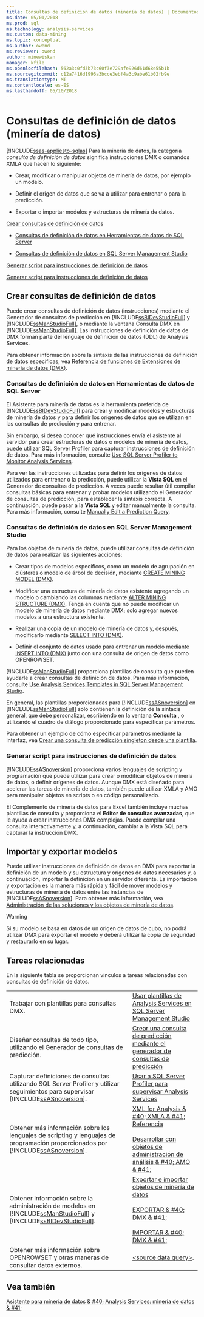 ```yaml
---
title: Consultas de definición de datos (minería de datos) | Documentos de Microsoft
ms.date: 05/01/2018
ms.prod: sql
ms.technology: analysis-services
ms.custom: data-mining
ms.topic: conceptual
ms.author: owend
ms.reviewer: owend
author: minewiskan
manager: kfile
ms.openlocfilehash: 562a3c0fd3b73c60f3e729afe926d61d68e55b1b
ms.sourcegitcommit: c12a7416d1996a3bcce3ebf4a3c9abe61b02fb9e
ms.translationtype: MT
ms.contentlocale: es-ES
ms.lasthandoff: 05/10/2018
---
```

# <a name="data-definition-queries-data-mining"></a>Consultas de definición de datos (minería de datos)
[!INCLUDE[ssas-appliesto-sqlas](../../includes/ssas-appliesto-sqlas.md)]
  Para la minería de datos, la categoría *consulta de definición de datos* significa instrucciones DMX o comandos XMLA que hacen lo siguiente:  
  
-   Crear, modificar o manipular objetos de minería de datos, por ejemplo un modelo.  
  
-   Definir el origen de datos que se va a utilizar para entrenar o para la predicción.  
  
-   Exportar o importar modelos y estructuras de minería de datos.  
  
 [Crear consultas de definición de datos](#bkmk_Create)  
  
-   [Consultas de definición de datos en Herramientas de datos de SQL Server](#bkmk_ssdt)  
  
-   [Consultas de definición de datos en SQL Server Management Studio](#bkmk_SSMS)  
  
 [Generar script para instrucciones de definición de datos](#bkmk_Scripts)  
  
 [Generar script para instrucciones de definición de datos](#bkmk_Export)  
  
##  <a name="bkmk_Create"></a> Crear consultas de definición de datos  
 Puede crear consultas de definición de datos (instrucciones) mediante el Generador de consultas de predicción en [!INCLUDE[ssBIDevStudioFull](../../includes/ssbidevstudiofull-md.md)] y [!INCLUDE[ssManStudioFull](../../includes/ssmanstudiofull-md.md)], o mediante la ventana Consulta DMX en [!INCLUDE[ssManStudioFull](../../includes/ssmanstudiofull-md.md)]. Las instrucciones de definición de datos de DMX forman parte del lenguaje de definición de datos (DDL) de Analysis Services.  
  
 Para obtener información sobre la sintaxis de las instrucciones de definición de datos específicas, vea [Referencia de funciones de Extensiones de minería de datos &#40;DMX&#41;](../../dmx/data-mining-extensions-dmx-reference.md).  
  
###  <a name="bkmk_ssdt"></a> Consultas de definición de datos en Herramientas de datos de SQL Server  
 El Asistente para minería de datos es la herramienta preferida de [!INCLUDE[ssBIDevStudioFull](../../includes/ssbidevstudiofull-md.md)] para crear y modificar modelos y estructuras de minería de datos y para definir los orígenes de datos que se utilizan en las consultas de predicción y para entrenar.  
  
 Sin embargo, si desea conocer qué instrucciones envía el asistente al servidor para crear estructuras de datos o modelos de minería de datos, puede utilizar SQL Server Profiler para capturar instrucciones de definición de datos. Para más información, consulte [Use SQL Server Profiler to Monitor Analysis Services](../../analysis-services/instances/use-sql-server-profiler-to-monitor-analysis-services.md).  
  
 Para ver las instrucciones utilizadas para definir los orígenes de datos utilizados para entrenar o la predicción, puede utilizar la **Vista SQL** en el Generador de consultas de predicción. A veces puede resultar útil compilar consultas básicas para entrenar y probar modelos utilizando el Generador de consultas de predicción, para establecer la sintaxis correcta. A continuación, puede pasar a la **Vista SQL** y editar manualmente la consulta. Para más información, consulte [Manually Edit a Prediction Query](../../analysis-services/data-mining/manually-edit-a-prediction-query.md).  
  
###  <a name="bkmk_SSMS"></a> Consultas de definición de datos en SQL Server Management Studio  
 Para los objetos de minería de datos, puede utilizar consultas de definición de datos para realizar las siguientes acciones:  
  
-   Crear tipos de modelos específicos, como un modelo de agrupación en clústeres o modelo de árbol de decisión, mediante [CREATE MINING MODEL &#40;DMX&#41;](../../dmx/create-mining-model-dmx.md).  
  
-   Modificar una estructura de minería de datos existente agregando un modelo o cambiando las columnas mediante [ALTER MINING STRUCTURE &#40;DMX&#41;](../../dmx/alter-mining-structure-dmx.md). Tenga en cuenta que no puede modificar un modelo de minería de datos mediante DMX; solo agregar nuevos modelos a una estructura existente.  
  
-   Realizar una copia de un modelo de minería de datos y, después, modificarlo mediante [SELECT INTO &#40;DMX&#41;](../../dmx/select-into-dmx.md).  
  
-   Definir el conjunto de datos usado para entrenar un modelo mediante [INSERT INTO &#40;DMX&#41;](../../dmx/insert-into-dmx.md) junto con una consulta de origen de datos como OPENROWSET.  
  
 [!INCLUDE[ssManStudioFull](../../includes/ssmanstudiofull-md.md)] proporciona plantillas de consulta que pueden ayudarle a crear consultas de definición de datos. Para más información, consulte [Use Analysis Services Templates in SQL Server Management Studio](../../analysis-services/instances/use-analysis-services-templates-in-sql-server-management-studio.md).  
  
 En general, las plantillas proporcionadas para [!INCLUDE[ssASnoversion](../../includes/ssasnoversion-md.md)] en [!INCLUDE[ssManStudioFull](../../includes/ssmanstudiofull-md.md)] solo contienen la definición de la sintaxis general, que debe personalizar, escribiendo en la ventana **Consulta** , o utilizando el cuadro de diálogo proporcionado para especificar parámetros.  
  
 Para obtener un ejemplo de cómo especificar parámetros mediante la interfaz, vea [Crear una consulta de predicción singleton desde una plantilla](../../analysis-services/data-mining/create-a-singleton-prediction-query-from-a-template.md).  
  
###  <a name="bkmk_Scripts"></a> Generar script para instrucciones de definición de datos  
 [!INCLUDE[ssASnoversion](../../includes/ssasnoversion-md.md)] proporciona varios lenguajes de scripting y programación que puede utilizar para crear o modificar objetos de minería de datos, o definir orígenes de datos.  Aunque DMX está diseñado para acelerar las tareas de minería de datos, también puede utilizar XMLA y AMO para manipular objetos en scripts o en código personalizado.  
  
 El Complemento de minería de datos para Excel también incluye muchas plantillas de consulta y proporciona el **Editor de consultas avanzadas**, que le ayuda a crear instrucciones DMX complejas. Puede compilar una consulta interactivamente y, a continuación, cambiar a la Vista SQL para capturar la instrucción DMX.  
  
##  <a name="bkmk_Export"></a> Importar y exportar modelos  
 Puede utilizar instrucciones de definición de datos en DMX para exportar la definición de un modelo y su estructura y orígenes de datos necesarios y, a continuación, importar la definición en un servidor diferente. La importación y exportación es la manera más rápida y fácil de mover modelos y estructuras de minería de datos entre las instancias de [!INCLUDE[ssASnoversion](../../includes/ssasnoversion-md.md)]. Para obtener más información, vea [Administración de las soluciones y los objetos de minería de datos](../../analysis-services/data-mining/management-of-data-mining-solutions-and-objects.md).  
  
> [!WARNING]  
>  Si su modelo se basa en datos de un origen de datos de cubo, no podrá utilizar DMX para exportar el modelo y deberá utilizar la copia de seguridad y restaurarlo en su lugar.  
  
##  <a name="bkmk_Tasks"></a> Tareas relacionadas  
 En la siguiente tabla se proporcionan vínculos a tareas relacionadas con consultas de definición de datos.  
  
|||  
|-|-|  
|Trabajar con plantillas para consultas DMX.|[Usar plantillas de Analysis Services en SQL Server Management Studio](../../analysis-services/instances/use-analysis-services-templates-in-sql-server-management-studio.md)|  
|Diseñar consultas de todo tipo, utilizando el Generador de consultas de predicción.|[Crear una consulta de predicción mediante el generador de consultas de predicción](../../analysis-services/data-mining/create-a-prediction-query-using-the-prediction-query-builder.md)|  
|Capturar definiciones de consultas utilizando SQL Server Profiler y utilizar seguimientos para supervisar [!INCLUDE[ssASnoversion](../../includes/ssasnoversion-md.md)].|[Usar a SQL Server Profiler para supervisar Analysis Services](../../analysis-services/instances/use-sql-server-profiler-to-monitor-analysis-services.md)|  
|Obtener más información sobre los lenguajes de scripting y lenguajes de programación proporcionados por [!INCLUDE[ssASnoversion](../../includes/ssasnoversion-md.md)].|[XML for Analysis & #40; XMLA & #41; Referencia](../../analysis-services/xmla/xml-for-analysis-xmla-reference.md)<br /><br /> [Desarrollar con objetos de administración de análisis & #40; AMO & #41;](../../analysis-services/multidimensional-models/analysis-management-objects/developing-with-analysis-management-objects-amo.md)|  
|Obtener información sobre la administración de modelos en [!INCLUDE[ssManStudioFull](../../includes/ssmanstudiofull-md.md)] y [!INCLUDE[ssBIDevStudioFull](../../includes/ssbidevstudiofull-md.md)].|[Exportar e importar objetos de minería de datos](../../analysis-services/data-mining/export-and-import-data-mining-objects.md)<br /><br /> [EXPORTAR & #40; DMX & #41;](../../dmx/export-dmx.md)<br /><br /> [IMPORTAR & #40; DMX & #41;](../../dmx/import-dmx.md)|  
|Obtener más información sobre OPENROWSET y otras maneras de consultar datos externos.|[&#60;source data query&#62;](../../dmx/source-data-query.md).|  
  
## <a name="see-also"></a>Vea también  
 [Asistente para minería de datos & #40; Analysis Services: minería de datos & #41;](../../analysis-services/data-mining/data-mining-wizard-analysis-services-data-mining.md)  
  
  
